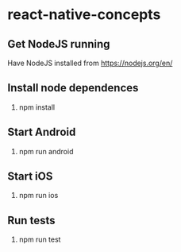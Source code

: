 # react-native-concepts

## Get NodeJS running
Have NodeJS installed from https://nodejs.org/en/

## Install node dependences
1. npm install

## Start Android
1. npm run android

## Start iOS
1. npm run ios

## Run tests
1. npm run test